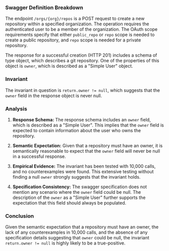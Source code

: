 ### Swagger Definition Breakdown

The endpoint `/orgs/{org}/repos` is a POST request to create a new repository within a specified organization. The operation requires the authenticated user to be a member of the organization. The OAuth scope requirements specify that either `public_repo` or `repo` scope is needed to create a public repository, and `repo` scope is needed for a private repository.

The response for a successful creation (HTTP 201) includes a schema of type object, which describes a git repository. One of the properties of this object is `owner`, which is described as a "Simple User" object.

### Invariant

The invariant in question is `return.owner != null`, which suggests that the `owner` field in the response object is never null.

### Analysis

1. **Response Schema:** The response schema includes an `owner` field, which is described as a "Simple User". This implies that the `owner` field is expected to contain information about the user who owns the repository.

2. **Semantic Expectation:** Given that a repository must have an owner, it is semantically reasonable to expect that the `owner` field will never be null in a successful response.

3. **Empirical Evidence:** The invariant has been tested with 10,000 calls, and no counterexamples were found. This extensive testing without finding a null `owner` strongly suggests that the invariant holds.

4. **Specification Consistency:** The swagger specification does not mention any scenario where the `owner` field could be null. The description of the `owner` as a "Simple User" further supports the expectation that this field should always be populated.

### Conclusion

Given the semantic expectation that a repository must have an owner, the lack of any counterexamples in 10,000 calls, and the absence of any specification details suggesting that `owner` could be null, the invariant `return.owner != null` is highly likely to be a true-positive.
